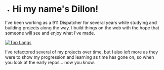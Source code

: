- <h1>Hi my name's Dillon!</h1>
I've been working as a 911 Dispatcher for several years while studying and building projects along the way.
I build things on the web with the hope that someone will see and enjoy what I've made.

[![Top Langs](https://github-readme-stats.vercel.app/api/top-langs/?username=Dillonpw)](https://github.com/anuraghazra/github-readme-stats)

I've refactored several of my projects over time, but I also left more as they were to show my progression and learning as time has gone on, so when you look at the early repos... now you know.


<!---
Dillonpw/Dillonpw is a ✨ special ✨ repository because its `README.md` (this file) appears on your GitHub profile.
You can click the Preview link to take a look at your changes.
--->
